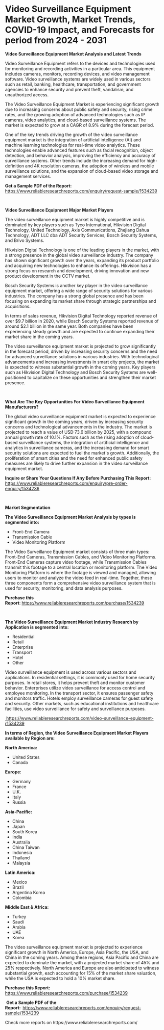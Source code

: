 <p><h1>Video Surveillance Equipment Market Growth, Market Trends, COVID-19 Impact, and Forecasts for period from 2024 - 2031</h1></p><p><strong>Video Surveillance Equipment Market Analysis and Latest Trends</strong></p>
<p><p>Video Surveillance Equipment refers to the devices and technologies used for monitoring and recording activities in a particular area. This equipment includes cameras, monitors, recording devices, and video management software. Video surveillance systems are widely used in various sectors such as retail, banking, healthcare, transportation, and government agencies to enhance security and prevent theft, vandalism, and unauthorized access.</p><p>The Video Surveillance Equipment Market is experiencing significant growth due to increasing concerns about public safety and security, rising crime rates, and the growing adoption of advanced technologies such as IP cameras, video analytics, and cloud-based surveillance systems. The market is expected to grow at a CAGR of 8.9% during the forecast period.</p><p>One of the key trends driving the growth of the video surveillance equipment market is the integration of artificial intelligence (AI) and machine learning technologies for real-time video analytics. These technologies enable advanced features such as facial recognition, object detection, and behavior analysis, improving the efficiency and accuracy of surveillance systems. Other trends include the increasing demand for high-definition and 4K resolution cameras, the adoption of wireless and mobile surveillance solutions, and the expansion of cloud-based video storage and management services.</p></p>
<p><strong>Get a Sample PDF of the Report:&nbsp;</strong> <a href="https://www.reliableresearchreports.com/enquiry/request-sample/1534239">https://www.reliableresearchreports.com/enquiry/request-sample/1534239</a></p>
<p>&nbsp;</p>
<p><strong>Video Surveillance Equipment Major Market Players</strong></p>
<p><p>The video surveillance equipment market is highly competitive and is dominated by key players such as Tyco International, Hikvision Digital Technology, United Technology, Axis Communications, Zhejiang Dahua Technology, ADT LLC dba ADT Security Services, Bosch Security Systems, and Brivo Systems.</p><p>Hikvision Digital Technology is one of the leading players in the market, with a strong presence in the global video surveillance industry. The company has shown significant growth over the years, expanding its product portfolio and acquiring new technologies to enhance its offerings. Hikvision has a strong focus on research and development, driving innovation and new product development in the CCTV market.</p><p>Bosch Security Systems is another key player in the video surveillance equipment market, offering a wide range of security solutions for various industries. The company has a strong global presence and has been focusing on expanding its market share through strategic partnerships and acquisitions.</p><p>In terms of sales revenue, Hikvision Digital Technology reported revenue of over $9.7 billion in 2020, while Bosch Security Systems reported revenue of around $2.1 billion in the same year. Both companies have been experiencing steady growth and are expected to continue expanding their market share in the coming years.</p><p>The video surveillance equipment market is projected to grow significantly in the forecast period, driven by increasing security concerns and the need for advanced surveillance solutions in various industries. With technological advancements and increasing investments in smart city projects, the market is expected to witness substantial growth in the coming years. Key players such as Hikvision Digital Technology and Bosch Security Systems are well-positioned to capitalize on these opportunities and strengthen their market presence.</p></p>
<p>&nbsp;</p>
<p><strong>What Are The Key Opportunities For Video Surveillance Equipment Manufacturers?</strong></p>
<p><p>The global video surveillance equipment market is expected to experience significant growth in the coming years, driven by increasing security concerns and technological advancements in the industry. The market is projected to reach a value of USD 73.6 billion by 2025, with a compound annual growth rate of 10.1%. Factors such as the rising adoption of cloud-based surveillance systems, the integration of artificial intelligence and analytics in surveillance cameras, and the increasing demand for smart security solutions are expected to fuel the market's growth. Additionally, the proliferation of smart cities and the need for enhanced public safety measures are likely to drive further expansion in the video surveillance equipment market.</p></p>
<p><strong>Inquire or Share Your Questions If Any Before Purchasing This Report:</strong> <a href="https://www.reliableresearchreports.com/enquiry/pre-order-enquiry/1534239">https://www.reliableresearchreports.com/enquiry/pre-order-enquiry/1534239</a></p>
<p>&nbsp;</p>
<p><strong>Market Segmentation</strong></p>
<p><strong>The Video Surveillance Equipment Market Analysis by types is segmented into:</strong></p>
<p><ul><li>Front-End Camera</li><li>Transmission Cable</li><li>Video Monitoring Platform</li></ul></p>
<p><p>The Video Surveillance Equipment market consists of three main types: Front-End Cameras, Transmission Cables, and Video Monitoring Platforms. Front-End Cameras capture video footage, while Transmission Cables transmit this footage to a central location or monitoring platform. The Video Monitoring Platform is where the footage is viewed and managed, allowing users to monitor and analyze the video feed in real-time. Together, these three components form a comprehensive video surveillance system that is used for security, monitoring, and data analysis purposes.</p></p>
<p><strong>Purchase this Report:&nbsp;</strong><a href="https://www.reliableresearchreports.com/purchase/1534239">https://www.reliableresearchreports.com/purchase/1534239</a></p>
<p>&nbsp;</p>
<p><strong>The Video Surveillance Equipment Market Industry Research by Application is segmented into:</strong></p>
<p><ul><li>Residential</li><li>Retail</li><li>Enterprise</li><li>Transport</li><li>Hotel</li><li>Other</li></ul></p>
<p><p>Video surveillance equipment is used across various sectors and applications. In residential settings, it is commonly used for home security purposes. In retail stores, it helps prevent theft and monitor customer behavior. Enterprises utilize video surveillance for access control and employee monitoring. In the transport sector, it ensures passenger safety and monitors traffic. Hotels employ surveillance cameras for guest safety and security. Other markets, such as educational institutions and healthcare facilities, use video surveillance for safety and surveillance purposes.</p></p>
<p><a href="https://www.reliableresearchreports.com/video-surveillance-equipment-r1534239">&nbsp;https://www.reliableresearchreports.com/video-surveillance-equipment-r1534239</a></p>
<p><strong>In terms of Region, the Video Surveillance Equipment Market Players available by Region are:</strong></p>
<p>
    <p> <strong> North America: </strong>
        <ul>
            <li>United States</li>
            <li>Canada</li>
        </ul>
        </p> 
    <p> <strong> Europe: </strong>
        <ul>
            <li>Germany</li>
            <li>France</li>
            <li>U.K.</li>
            <li>Italy</li>
            <li>Russia</li>
        </ul>
        </p> 
    <p> <strong> Asia-Pacific: </strong>
        <ul>
            <li>China</li>
            <li>Japan</li>
            <li>South Korea</li>
            <li>India</li>
            <li>Australia</li>
            <li>China Taiwan</li>
            <li>Indonesia</li>
            <li>Thailand</li>
            <li>Malaysia</li>
        </ul>
        </p> 
    <p> <strong> Latin America: </strong>
        <ul>
            <li>Mexico</li>
            <li>Brazil</li>
            <li>Argentina Korea</li>
            <li>Colombia</li>
        </ul>
        </p> 
    <p> <strong> Middle East & Africa: </strong>
        <ul>
            <li>Turkey</li>
            <li>Saudi</li>
            <li>Arabia</li>
            <li>UAE</li>
            <li>Korea</li>
        </ul>
    </p>
    </p>
<p><p>The video surveillance equipment market is projected to experience significant growth in North America, Europe, Asia Pacific, the USA, and China in the coming years. Among these regions, Asia Pacific and China are expected to dominate the market, with a projected market share of 45% and 25% respectively. North America and Europe are also anticipated to witness substantial growth, each accounting for 15% of the market share valuation, while the USA is expected to hold a 10% market share.</p></p>
<p><strong>Purchase this Report: </strong><a href="https://www.reliableresearchreports.com/purchase/1534239">https://www.reliableresearchreports.com/purchase/1534239</a></p>
<p>&nbsp;<strong>Get a Sample PDF of the Report:&nbsp;&nbsp;</strong><a href="https://www.reliableresearchreports.com/enquiry/request-sample/1534239">https://www.reliableresearchreports.com/enquiry/request-sample/1534239</a></p>
<p><strong></strong></p>
<p>Check more reports on https://www.reliableresearchreports.com/</p>